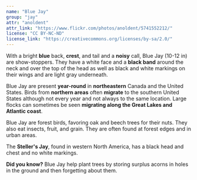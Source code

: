```yaml
---
name: "Blue Jay"
group: "jay"
attr: "anoldent"
attr_link: "https://www.flickr.com/photos/anoldent/5741552212/"
license: "CC BY-NC-ND"
license_link: "https://creativecommons.org/licenses/by-sa/2.0/"
---
```

With a bright **blue** back, **crest**, and tail and a **noisy** call, Blue Jay (10-12 in) are show-stoppers. They have a white face and a **black band** around the neck and over the top of the head as well as black and white markings on their wings and are light gray underneath. 

Blue Jay are present **year-round** in **northeastern** Canada and the United States. Birds from **northern areas** often **migrate** to the southern United States although not every year and not always to the same location. Large flocks can sometimes be seen **migrating along the Great Lakes **and** Atlantic coast**.

Blue Jay are forest birds, favoring oak and beech trees for their nuts. They also eat insects, fruit, and grain. They are often found at forest edges and in urban areas.

The __Steller's Jay__, found in western North America, has a black head and chest and no white markings.

**Did you know?** Blue Jay help plant trees by storing surplus acorns in holes in the ground and then forgetting about them.
